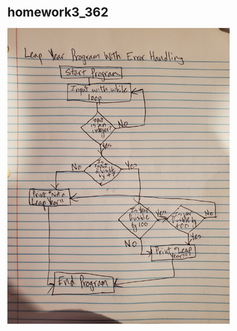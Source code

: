 # homework3_362

![flowchart](https://github.com/jmath33/homework3_362/blob/main/20210425_234902.jpg)
